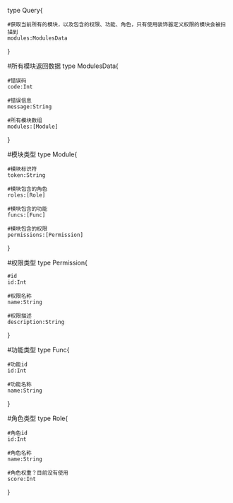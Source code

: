 

type Query{

    #获取当前所有的模块，以及包含的权限、功能、角色，只有使用装饰器定义权限的模块会被扫描到
    modules:ModulesData
}

#所有模块返回数据
type ModulesData{

    #错误码
    code:Int

    #错误信息
    message:String

    #所有模块数组
    modules:[Module]
}


#模块类型
type Module{

    #模块标识符
    token:String

    #模块包含的角色
    roles:[Role]

    #模块包含的功能
    funcs:[Func]

    #模块包含的权限
    permissions:[Permission]
}

#权限类型
type Permission{

    #id
    id:Int

    #权限名称
    name:String

    #权限描述
    description:String
}

#功能类型
type Func{

    #功能id
    id:Int

    #功能名称
    name:String
}

#角色类型
type Role{

    #角色id
    id:Int

    #角色名称
    name:String

    #角色权重？目前没有使用
    score:Int
}